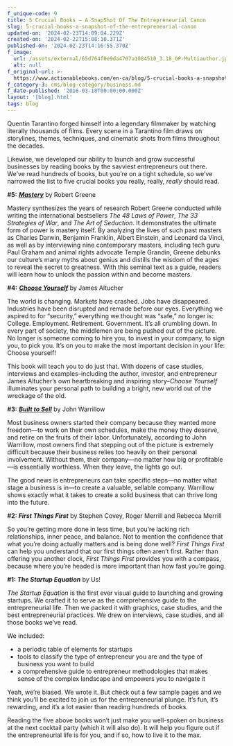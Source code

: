 ```yaml
---
f_unique-code: 9
title: 5 Crucial Books — A SnapShot Of The Entrepreneurial Canon
slug: 5-crucial-books-a-snapshot-of-the-entrepreneurial-canon
updated-on: '2024-02-23T14:09:04.229Z'
created-on: '2024-02-22T15:08:10.371Z'
published-on: '2024-02-23T14:16:55.370Z'
f_image:
  url: /assets/external/65d764f0e9da4707a1084510_3.18_GP-Multiauthor.jpeg
  alt: null
f_original-url: >-
  https://www.actionablebooks.com/en-ca/blog/5-crucial-books-a-snapshot-of-the-entrepreneurial-canon/
f_category-3: cms/blog-category/business.md
f_date-published: '2016-03-18T00:00:00.000Z'
layout: '[blog].html'
tags: blog
---
```


Quentin Tarantino forged himself into a legendary filmmaker by watching literally thousands of films. Every scene in a Tarantino film draws on storylines, themes, techniques, and cinematic shots from films throughout the decades.

Likewise, we developed our ability to launch and grow successful businesses by reading books by the savviest entrepreneurs out there. We’ve read hundreds of books, but you’re on a tight schedule, so we’ve narrowed the list to five crucial books you really, really, _really_ should read.

**#5:** [**_Mastery_**](https://www.actionablebooks.com/en-ca/summaries/mastery/) by Robert Greene

Mastery synthesizes the years of research Robert Greene conducted while writing the international bestsellers _The 48 Laws of Power_, _The 33 Strategies of War_, and _The Art of Seduction_. It demonstrates the ultimate form of power is mastery itself. By analyzing the lives of such past masters as Charles Darwin, Benjamin Franklin, Albert Einstein, and Leonard da Vinci, as well as by interviewing nine contemporary masters, including tech guru Paul Graham and animal rights advocate Temple Grandin, Greene debunks our culture’s many myths about genius and distills the wisdom of the ages to reveal the secret to greatness. With this seminal text as a guide, readers will learn how to unlock the passion within and become masters.

**#4:** [**_Choose Yourself_**](https://www.actionablebooks.com/en-ca/summaries/choose-yourself/) by James Altucher

The world is changing. Markets have crashed. Jobs have disappeared. Industries have been disrupted and remade before our eyes. Everything we aspired to for “security,” everything we thought was “safe,” no longer is: College. Employment. Retirement. Government. It’s all crumbling down. In every part of society, the middlemen are being pushed out of the picture. No longer is someone coming to hire you, to invest in your company, to sign you, to pick you. It’s on you to make the most important decision in your life: Choose yourself!

This book will teach you to do just that. With dozens of case studies, interviews and examples–including the author, investor, and entrepreneur James Altucher’s own heartbreaking and inspiring story–_Choose Yourself_ illuminates your personal path to building a bright, new world out of the wreckage of the old.

**#3:** [**_Built to Sell_**](https://www.actionablebooks.com/en-ca/summaries/built-to-sell/) by John Warrillow

Most business owners started their company because they wanted more freedom—to work on their own schedules, make the money they deserve, and retire on the fruits of their labor. Unfortunately, according to John Warrillow, most owners find that stepping out of the picture is extremely difficult because their business relies too heavily on their personal involvement. Without them, their company—no matter how big or profitable—is essentially worthless. When they leave, the lights go out.

The good news is entrepreneurs can take specific steps—no matter what stage a business is in—to create a valuable, sellable company. Warrillow shows exactly what it takes to create a solid business that can thrive long into the future.

**#2: _First Things First_** by Stephen Covey, Roger Merrill and Rebecca Merrill

So you’re getting more done in less time, but you’re lacking rich relationships, inner peace, and balance. Not to mention the confidence that what you’re doing actually matters and is being done well? _First Things First_ can help you understand that our first things often aren’t first. Rather than offering you another clock, _First Things First_ provides you with a compass, because where you’re headed is more important than how fast you’re going.

**#1: _The Startup Equation_** by Us!

_The Startup Equation_ is the first ever visual guide to launching and growing startups. We crafted it to serve as the comprehensive guide to the entrepreneurial life. Then we packed it with graphics, case studies, and the best entrepreneurial practices. We drew on interviews, case studies, and all those books we’ve read.

We included:

*   a periodic table of elements for startups
*   tools to classify the type of entrepreneur you are and the type of business you want to build
*   a comprehensive guide to entrepreneur methodologies that makes sense of the complex landscape and empowers you to navigate it

Yeah, we’re biased. We wrote it. But check out a few sample pages and we think you’ll be excited to join us for the entrepreneurial plunge. It’s fun, it’s rewarding, and it’s a lot easier than reading hundreds of books.

Reading the five above books won’t just make you well-spoken on business at the next cocktail party (which it will also do). It will help you figure out if the entrepreneurial life is for you, and if so, how to live it to the max.
